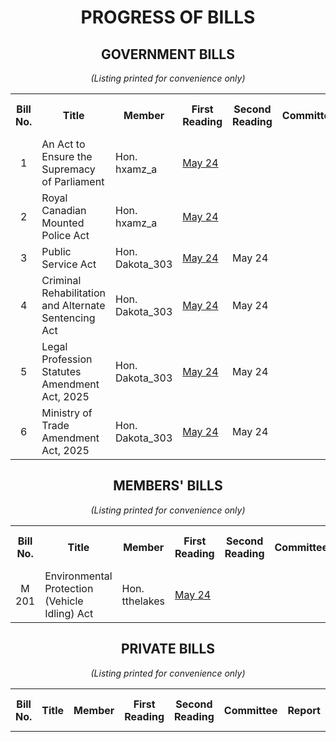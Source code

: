 <div align="center">

# PROGRESS OF BILLS

## GOVERNMENT BILLS

<i>(Listing printed for convenience only)</i>
<table>
    <tr align="center">
        <th>Bill No.</th>
        <th width=250>Title</th>
        <th>Member</th>
        <th>First Reading</th>
        <th>Second Reading</th>
        <th>Committee</th>
        <th>Report</th>
        <th>Amended</th>
        <th>Third Reading</th>
        <th>Royal Assent</th>
        <th>R.S.B.C. Chap. No.</th>
    <tr>
    <tr>
        <td align="center">1</td>
        <td>An Act to Ensure the Supremacy of Parliament</td>
        <td>Hon. hxamz_a</td>
        <td><a href="./First%20Reading/No.%201%20—%20An%20Act%20to%20Ensure%20the%20Supremacy%20of%20Parliament.md">May 24</a></td>
        <td></td>
        <td></td>
        <td></td>
        <td></td>
        <td></td>
        <td></td>
        <td></td>
    </tr>
    <tr>
        <td align="center">2</td>
        <td>Royal Canadian Mounted Police Act</td>
        <td>Hon. hxamz_a</td>
        <td><a href="./First%20Reading/No.%202%20—%20Royal%20Canadian%20Mounted%20Police%20Act.md">May 24</a></td>
        <td></td>
        <td></td>
        <td></td>
        <td></td>
        <td></td>
        <td></td>
        <td></td>
    </tr>
    <tr>
        <td align="center">3</td>
        <td>Public Service Act</td>
        <td>Hon. Dakota_303</td>
        <td><a href="./First%20Reading/No.%203%20—%20Public%20Service%20Act.md">May 24</a></td>
        <td>May 24</td>
        <td></td>
        <td></td>
        <td></td>
        <td></td>
        <td></td>
        <td></td>
    </tr>
    <tr>
        <td align="center">4</td>
        <td>Criminal Rehabilitation and Alternate Sentencing Act</td>
        <td>Hon. Dakota_303</td>
        <td><a href="./First%20Reading/No.%204%20—%20Criminal%20Rehabilitation%20and%20Alternate%20Sentencing%20Act.md">May 24</a></td>
        <td>May 24</td>
        <td></td>
        <td></td>
        <td></td>
        <td></td>
        <td></td>
        <td></td>
    </tr>
    <tr>
        <td align="center">5</td>
        <td>Legal Profession Statutes Amendment Act, 2025</td>
        <td>Hon. Dakota_303</td>
        <td><a href="./First%20Reading/No.%205%20—%20Legal%20Profession%20Statutes%20Amendment%20Act%2C%202025.md">May 24</a></td>
        <td>May 24</td>
        <td></td>
        <td></td>
        <td></td>
        <td></td>
        <td></td>
        <td></td>
    </tr>
    <tr>
        <td align="center">6</td>
        <td>Ministry of Trade Amendment Act, 2025</td>
        <td>Hon. Dakota_303</td>
        <td><a href="./First%20Reading/No.%206%20—%20Ministry%20of%20Trade%20Amendment%20Act%2C%202025.md">May 24</a></td>
        <td>May 24</td>
        <td></td>
        <td></td>
        <td></td>
        <td></td>
        <td></td>
        <td></td>
    </tr>
</table>

## MEMBERS' BILLS

<i>(Listing printed for convenience only)</i>
<table>
    <tr align="center">
        <th>Bill No.</th>
        <th width=250>Title</th>
        <th>Member</th>
        <th>First Reading</th>
        <th>Second Reading</th>
        <th>Committee</th>
        <th>Report</th>
        <th>Amended</th>
        <th>Third Reading</th>
        <th>Royal Assent</th>
        <th>R.S.B.C. Chap. No.</th>
    <tr>
    <tr>
        <td align="center">M 201</td>
        <td>Environmental Protection (Vehicle Idling) Act</td>
        <td>Hon. tthelakes</td>
        <td><a href="./First%20Reading/No.%20M%20201%20—%20Environmental%20Protection%20(Vehicle%20Idling)%20Act.md">May 24</a></td>
        <td></td>
        <td></td>
        <td></td>
        <td></td>
        <td></td>
        <td></td>
        <td></td>
    </tr>
</table>

## PRIVATE BILLS

<i>(Listing printed for convenience only)</i>
<table>
    <tr align="center">
        <th>Bill No.</th>
        <th width=250>Title</th>
        <th>Member</th>
        <th>First Reading</th>
        <th>Second Reading</th>
        <th>Committee</th>
        <th>Report</th>
        <th>Amended</th>
        <th>Third Reading</th>
        <th>Royal Assent</th>
        <th>R.S.B.C. Chap. No.</th>
    <tr>
    <!--<tr>
        <td align="center">Pr 401</td>
        <td>Title</td>
        <td>Author</td>
        <td>Mon. ##</td>
        <td>Mon. ##</td>
        <td>Mon. ##</td>
        <td>Mon. ##</td>
        <td>Mon. ##</td>
        <td>Mon. ##</td>
        <td>Mon. ##</td>
        <td>Mon. ##</td>
    </tr>-->
</table>

</div>
